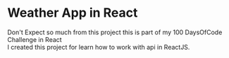 <h1>Weather App in React</h1>
<p>
  Don't Expect so much from this project this is part of my 100 DaysOfCode Challenge in React
  <br>I created this project for learn how to work with api in ReactJS.
</p>
